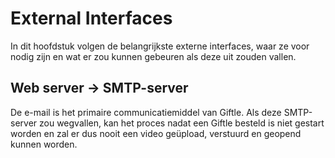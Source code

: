 # External Interfaces

In dit hoofdstuk volgen de belangrijkste externe interfaces, waar ze voor nodig zijn en wat er zou kunnen gebeuren als deze uit zouden vallen.

## Web server -> SMTP-server

De e-mail is het primaire communicatiemiddel van Giftle. Als deze SMTP-server zou wegvallen, kan het proces nadat een Giftle besteld is niet gestart worden en zal er dus nooit een video geüpload, verstuurd en geopend kunnen worden.
